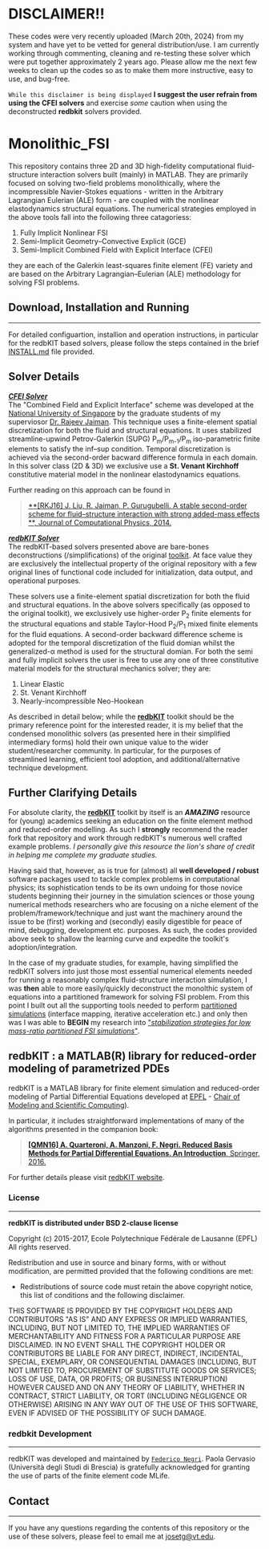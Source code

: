 # DISCLAIMER!!
These codes were very recently uploaded (March 20th, 2024) from my system and have yet to be vetted for general distribution/use. I am currently working through commenting, cleaning and re-testing these solver which were put together approximately 2 years ago. Please allow me the next few weeks to clean up the codes so as to make them more instructive, easy to use, and bug-free. 

`While this disclaimer is being displayed` **I suggest the user refrain from using the CFEI solvers** and exercise *some* caution when using the deconstructed **redbkit** solvers provided.

# Monolithic_FSI
This repository contains three 2D and 3D high-fidelity computational fluid-structure interaction solvers built (mainly) in MATLAB. They are primarily focused on solving two-field problems monolithically, where the incompressible Navier-Stokes equations - written in the Arbitrary Lagrangian Eulerian (ALE) form - are coupled with the nonlinear elastodynamics structural equations. The numerical strategies employed in the above tools fall into the following three catagoriess: 

1. Fully Implicit Nonlinear FSI 
2. Semi-Implicit Geometry–Convective Explicit (GCE) 
3. Semi-Implicit Combined Field with Explicit Interface (CFEI)

they are each of the Galerkin least-squares finite element (FE) variety and are based on the Arbitrary Lagrangian–Eulerian (ALE) methodology for solving FSI problems. 

## Download, Installation and Running
-------

For detailed configuartion, installion and operation instructions, in particular for the redbKIT based solvers, please follow the steps contained in the brief [INSTALL.md](INSTALL.md) file provided.

## Solver Details 
<ins>***CFEI Solver***</ins><br>
The "Combined Field and Explicit Interface" scheme was developed at the [National University of Singapore](https://cde.nus.edu.sg/me/) by the graduate students of my superviosor [Dr. Rajeev Jaiman](https://scholar.google.com/citations?user=iofAU68AAAAJ&hl=en&oi=ao). This technique uses a finite-element spatial discretization for both the fluid and structural equations. It uses stabilized streamline-upwind Petrov-Galerkin (SUPG) P<sub>m</sub>/P<sub>m-1</sub>/P<sub>m</sub> iso-parametric finite elements to satisfy the inf–sup condition. Temporal discretization is achieved via the second-order bacward difference formula in each domain. In this solver class (2D & 3D) we exclusive use a **St. Venant Kirchhoff** constitutive material model in the nonlinear elastodynamics equations. 

Further reading on this approach can be found in 
>[**[RKJ16] J. Liu, R. Jaiman, P. Gurugubelli. A stable second-order scheme for fluid–structure interaction with strong added-mass effects **, Journal of Computational Physics, 2014.](https://doi.org/10.1016/j.jcp.2014.04.020)

<ins>***redbKIT Solver***</ins><br>
The redbKIT-based solvers presented above are bare-bones deconstructions (/simplifications) of the original [toolkit](https://github.com/redbKIT/redbKIT). At face value they are exclusively the intellectual property of the original repository with a few original lines of functional code included for initialization, data output, and operational purposes. 

These solvers use a finite-element spatial discretization for both the fluid and structural equations. In the above  solvers specifically (as opposed to the original toolkit), we exclusively use higher-order P<sub>2</sub> finite elements for the structural equations and stable Taylor-Hood P<sub>2</sub>/P<sub>1</sub> mixed finite elements for the fluid equations. A second-order backward difference scheme is adopted for the temporal discretization of the fluid domian whilst the generalized-&alpha; method is used for the structural domian. For both the semi and fully implicit solvers the user is free to use any one of three constitutive material models for the structural mechanics solver; they are: 
1. Linear Elastic 
2. St. Venant Kirchhoff 
3. Nearly-incompressible Neo-Hookean

As described in detail below; while the [**redbKIT**](https://github.com/redbKIT/redbKIT) toolkit should be the primary reference point for the interested reader, it is my belief that the condensed monolithic solvers (as presented here in their simplified intermediary forms) hold their own unique value to the wider student/researcher community. In particular, for the purposes of streamlined learning, efficient tool adoption, and additional/alternative technique development. 

## Further Clarifying Details
For absolute clarity, the [**redbKIT**](https://github.com/redbKIT/redbKIT) toolkit by itself is an ***AMAZING*** resource for (young) academics seeking an education on the finite element method and reduced-order modelling. As such I **strongly** recommend the reader fork that repository and work through redbKIT's numerous well crafted example problems. *I personally give this resource the lion's share of credit in helping me complete my graduate studies.*

Having said that, however, as is true for (almost) all **well developed / robust** software packages used to tackle complex problems in computational physics; its sophistication tends to be its own undoing for those novice students beginning their journey in the simulation sciences or those young numerical methods researchers who are focusing on a niche element of the problem/framework/technique and just want the machinery around the issue to be (first) working and (secondly) easily digestible for peace of mind, debugging, development etc. purposes. As such, the codes provided above seek to shallow the learning curve and expedite the toolkit's adoption/integration. 

In the case of my graduate studies, for example, having simplified the redbKIT solvers into just those most essential numerical elements needed for running a reasonably complex fluid-structure interaction simulation, I was **then** able to more easily/quickly deconstruct the monolthic system of equations into a partitioned framework for solving FSI problem. From this point I built out all the supporting tools needed to perform [partitioned simulations](https://github.com/JTGonzo/Partitioned_FSI) (interface mapping, iterative acceleration etc.) and only then was I was able to **BEGIN** my research into ["*stabilization strategies for low mass-ratio partitioned FSI simulations*"](https://jtgonzo.github.io/).  


## redbKIT : a MATLAB(R) library for reduced-order modeling of parametrized PDEs

redbKIT is a MATLAB library for finite element simulation and reduced-order modeling of Partial Differential Equations developed at [EPFL](https://www.epfl.ch/) - [Chair of Modeling and Scientific Computing](http://cmcs.epfl.ch/)). 

In particular, it includes straightforward implementations of many of the algorithms presented in the companion book:

>[**[QMN16] A. Quarteroni, A. Manzoni, F. Negri. Reduced Basis Methods for Partial Differential Equations. An Introduction**, Springer, 2016.](http://www.springer.com/us/book/9783319154305#aboutBook)

For further details please visit [redbKIT website](http://redbkit.github.io/redbKIT/).

### License
-------

**redbKIT is distributed under BSD 2-clause license**

Copyright (c) 2015-2017, Ecole Polytechnique Fédérale de Lausanne (EPFL)
All rights reserved.

Redistribution and use in source and binary forms, with or without
modification, are permitted provided that the following conditions are met:

* Redistributions of source code must retain the above copyright notice, this
  list of conditions and the following disclaimer.

THIS SOFTWARE IS PROVIDED BY THE COPYRIGHT HOLDERS AND CONTRIBUTORS "AS IS"
AND ANY EXPRESS OR IMPLIED WARRANTIES, INCLUDING, BUT NOT LIMITED TO, THE
IMPLIED WARRANTIES OF MERCHANTABILITY AND FITNESS FOR A PARTICULAR PURPOSE ARE
DISCLAIMED. IN NO EVENT SHALL THE COPYRIGHT HOLDER OR CONTRIBUTORS BE LIABLE
FOR ANY DIRECT, INDIRECT, INCIDENTAL, SPECIAL, EXEMPLARY, OR CONSEQUENTIAL
DAMAGES (INCLUDING, BUT NOT LIMITED TO, PROCUREMENT OF SUBSTITUTE GOODS OR
SERVICES; LOSS OF USE, DATA, OR PROFITS; OR BUSINESS INTERRUPTION) HOWEVER
CAUSED AND ON ANY THEORY OF LIABILITY, WHETHER IN CONTRACT, STRICT LIABILITY,
OR TORT (INCLUDING NEGLIGENCE OR OTHERWISE) ARISING IN ANY WAY OUT OF THE USE
OF THIS SOFTWARE, EVEN IF ADVISED OF THE POSSIBILITY OF SUCH DAMAGE.


### **redbkit** Development
-------

redbKIT was developed and maintained by [`Federico Negri`](https://www.linkedin.com/in/negrifederico/). Paola Gervasio (Università degli Studi di Brescia) is gratefully acknowledged for granting the use of parts of the finite element code MLife.


## Contact
-------
If you have any questions regarding the contents of this repository or the use of these solvers, please feel to email me at <josetg@vt.edu>.
